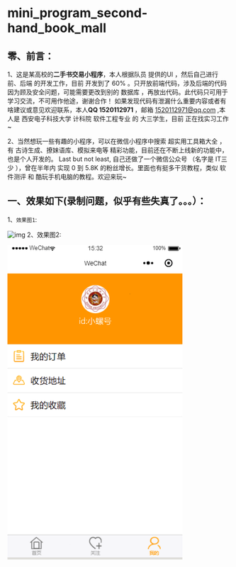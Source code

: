 # mini_program_second-hand_book_mall

## 零、前言：
1、这是某高校的<strong>二手书交易小程序</strong>，本人根据队员 提供的UI ，然后自己进行 前、后端 的开发工作，目前 开发到了 60% 。只开放前端代码，涉及后端的代码因为顾及安全问题，可能需要更改到别的 数据库 ，再放出代码。此代码只可用于学习交流，不可用作他途，谢谢合作！ 如果发现代码有泄漏什么重要内容或者有啥建议或意见欢迎联系，本人<b>QQ 1520112971 </b>，邮箱  1520112971@qq.com ,本人是 西安电子科技大学 计科院 软件工程专业 的 大三学生，目前 正在找实习工作~ 

2、当然想玩一些有趣的小程序，可以在微信小程序中搜索  超实用工具箱大全 ，有 古诗生成、撩妹语库、模拟来电等 精彩功能，目前还在不断上线新的功能中，也是个人开发的。 Last but not least, 自己还做了一个微信公众号 （名字是 IT三少 ），曾在半年内 实现 0 到 5.8K 的粉丝增长。里面也有挺多干货教程，类似 软件测评 和 酷玩手机电脑的教程。欢迎来玩~

## 一、效果如下(录制问题，似乎有些失真了。。。）：
1、`效果图1`:





















![img](https://github.com/CYBYOB/mini_program_second-hand_book_mall/blob/master/effect_of_screenshots/1.gif)
2、效果图2:






















![](https://github.com/CYBYOB/mini_program_second-hand_book_mall/blob/master/effect_of_screenshots/2.gif)

